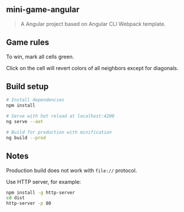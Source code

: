 ## mini-game-angular

> A Angular project based on Angular CLI Webpack template.

## Game rules

To win, mark all cells green.

Click on the cell will revert colors of all neighbors except for diagonals.

## Build setup

``` bash
# Install dependencies
npm install

# Serve with hot reload at localhost:4200
ng serve --aot

# Build for production with minification
ng build --prod
```

## Notes

Production build does not work with `file://` protocol.

Use HTTP server, for example:

``` bash
npm install -g http-server
cd dist
http-server -p 80
```
